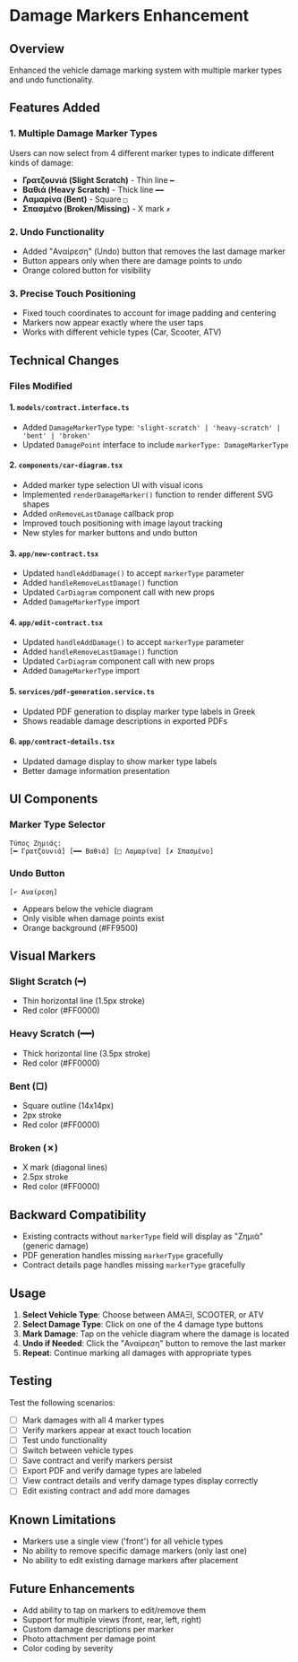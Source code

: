 # Damage Markers Enhancement

## Overview
Enhanced the vehicle damage marking system with multiple marker types and undo functionality.

## Features Added

### 1. **Multiple Damage Marker Types**
Users can now select from 4 different marker types to indicate different kinds of damage:

- **Γρατζουνιά (Slight Scratch)** - Thin line `━`
- **Βαθιά (Heavy Scratch)** - Thick line `━━`
- **Λαμαρίνα (Bent)** - Square `□`
- **Σπασμένο (Broken/Missing)** - X mark `✗`

### 2. **Undo Functionality**
- Added "Αναίρεση" (Undo) button that removes the last damage marker
- Button appears only when there are damage points to undo
- Orange colored button for visibility

### 3. **Precise Touch Positioning**
- Fixed touch coordinates to account for image padding and centering
- Markers now appear exactly where the user taps
- Works with different vehicle types (Car, Scooter, ATV)

## Technical Changes

### Files Modified

#### 1. `models/contract.interface.ts`
- Added `DamageMarkerType` type: `'slight-scratch' | 'heavy-scratch' | 'bent' | 'broken'`
- Updated `DamagePoint` interface to include `markerType: DamageMarkerType`

#### 2. `components/car-diagram.tsx`
- Added marker type selection UI with visual icons
- Implemented `renderDamageMarker()` function to render different SVG shapes
- Added `onRemoveLastDamage` callback prop
- Improved touch positioning with image layout tracking
- New styles for marker buttons and undo button

#### 3. `app/new-contract.tsx`
- Updated `handleAddDamage()` to accept `markerType` parameter
- Added `handleRemoveLastDamage()` function
- Updated `CarDiagram` component call with new props
- Added `DamageMarkerType` import

#### 4. `app/edit-contract.tsx`
- Updated `handleAddDamage()` to accept `markerType` parameter
- Added `handleRemoveLastDamage()` function
- Updated `CarDiagram` component call with new props
- Added `DamageMarkerType` import

#### 5. `services/pdf-generation.service.ts`
- Updated PDF generation to display marker type labels in Greek
- Shows readable damage descriptions in exported PDFs

#### 6. `app/contract-details.tsx`
- Updated damage display to show marker type labels
- Better damage information presentation

## UI Components

### Marker Type Selector
```
Τύπος Ζημιάς:
[━ Γρατζουνιά] [━━ Βαθιά] [□ Λαμαρίνα] [✗ Σπασμένο]
```

### Undo Button
```
[↶ Αναίρεση]
```
- Appears below the vehicle diagram
- Only visible when damage points exist
- Orange background (#FF9500)

## Visual Markers

### Slight Scratch (━)
- Thin horizontal line (1.5px stroke)
- Red color (#FF0000)

### Heavy Scratch (━━)
- Thick horizontal line (3.5px stroke)
- Red color (#FF0000)

### Bent (□)
- Square outline (14x14px)
- 2px stroke
- Red color (#FF0000)

### Broken (✗)
- X mark (diagonal lines)
- 2.5px stroke
- Red color (#FF0000)

## Backward Compatibility

- Existing contracts without `markerType` field will display as "Ζημιά" (generic damage)
- PDF generation handles missing `markerType` gracefully
- Contract details page handles missing `markerType` gracefully

## Usage

1. **Select Vehicle Type**: Choose between ΑΜΑΞΙ, SCOOTER, or ATV
2. **Select Damage Type**: Click on one of the 4 damage type buttons
3. **Mark Damage**: Tap on the vehicle diagram where the damage is located
4. **Undo if Needed**: Click the "Αναίρεση" button to remove the last marker
5. **Repeat**: Continue marking all damages with appropriate types

## Testing

Test the following scenarios:
- [ ] Mark damages with all 4 marker types
- [ ] Verify markers appear at exact touch location
- [ ] Test undo functionality
- [ ] Switch between vehicle types
- [ ] Save contract and verify markers persist
- [ ] Export PDF and verify damage types are labeled
- [ ] View contract details and verify damage types display correctly
- [ ] Edit existing contract and add more damages

## Known Limitations

- Markers use a single view ('front') for all vehicle types
- No ability to remove specific damage markers (only last one)
- No ability to edit existing damage markers after placement

## Future Enhancements

- Add ability to tap on markers to edit/remove them
- Support for multiple views (front, rear, left, right)
- Custom damage descriptions per marker
- Photo attachment per damage point
- Color coding by severity

